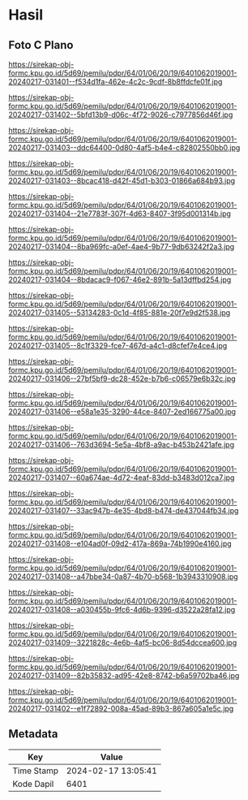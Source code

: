 # Hasil

## Foto C Plano

https://sirekap-obj-formc.kpu.go.id/5d69/pemilu/pdpr/64/01/06/20/19/6401062019001-20240217-031401--f534d1fa-462e-4c2c-9cdf-8b8ffdcfe01f.jpg

https://sirekap-obj-formc.kpu.go.id/5d69/pemilu/pdpr/64/01/06/20/19/6401062019001-20240217-031402--5bfd13b9-d06c-4f72-9026-c7977856d46f.jpg

https://sirekap-obj-formc.kpu.go.id/5d69/pemilu/pdpr/64/01/06/20/19/6401062019001-20240217-031403--ddc64400-0d80-4af5-b4e4-c82802550bb0.jpg

https://sirekap-obj-formc.kpu.go.id/5d69/pemilu/pdpr/64/01/06/20/19/6401062019001-20240217-031403--8bcac418-d42f-45d1-b303-01866a684b93.jpg

https://sirekap-obj-formc.kpu.go.id/5d69/pemilu/pdpr/64/01/06/20/19/6401062019001-20240217-031404--21e7783f-307f-4d63-8407-3f95d001314b.jpg

https://sirekap-obj-formc.kpu.go.id/5d69/pemilu/pdpr/64/01/06/20/19/6401062019001-20240217-031404--8ba969fc-a0ef-4ae4-9b77-9db63242f2a3.jpg

https://sirekap-obj-formc.kpu.go.id/5d69/pemilu/pdpr/64/01/06/20/19/6401062019001-20240217-031404--8bdacac9-f067-46e2-891b-5a13dffbd254.jpg

https://sirekap-obj-formc.kpu.go.id/5d69/pemilu/pdpr/64/01/06/20/19/6401062019001-20240217-031405--53134283-0c1d-4f85-881e-20f7e9d2f538.jpg

https://sirekap-obj-formc.kpu.go.id/5d69/pemilu/pdpr/64/01/06/20/19/6401062019001-20240217-031405--8c1f3329-fce7-467d-a4c1-d8cfef7e4ce4.jpg

https://sirekap-obj-formc.kpu.go.id/5d69/pemilu/pdpr/64/01/06/20/19/6401062019001-20240217-031406--27bf5bf9-dc28-452e-b7b6-c06579e6b32c.jpg

https://sirekap-obj-formc.kpu.go.id/5d69/pemilu/pdpr/64/01/06/20/19/6401062019001-20240217-031406--e58a1e35-3290-44ce-8407-2ed166775a00.jpg

https://sirekap-obj-formc.kpu.go.id/5d69/pemilu/pdpr/64/01/06/20/19/6401062019001-20240217-031406--763d3694-5e5a-4bf8-a9ac-b453b2421afe.jpg

https://sirekap-obj-formc.kpu.go.id/5d69/pemilu/pdpr/64/01/06/20/19/6401062019001-20240217-031407--60a674ae-4d72-4eaf-83dd-b3483d012ca7.jpg

https://sirekap-obj-formc.kpu.go.id/5d69/pemilu/pdpr/64/01/06/20/19/6401062019001-20240217-031407--33ac947b-4e35-4bd8-b474-de437044fb34.jpg

https://sirekap-obj-formc.kpu.go.id/5d69/pemilu/pdpr/64/01/06/20/19/6401062019001-20240217-031408--e104ad0f-09d2-417a-869a-74b1990e4160.jpg

https://sirekap-obj-formc.kpu.go.id/5d69/pemilu/pdpr/64/01/06/20/19/6401062019001-20240217-031408--a47bbe34-0a87-4b70-b568-1b3943310908.jpg

https://sirekap-obj-formc.kpu.go.id/5d69/pemilu/pdpr/64/01/06/20/19/6401062019001-20240217-031408--a030455b-9fc6-4d6b-9396-d3522a28fa12.jpg

https://sirekap-obj-formc.kpu.go.id/5d69/pemilu/pdpr/64/01/06/20/19/6401062019001-20240217-031409--3221828c-4e6b-4af5-bc06-8d54dccea600.jpg

https://sirekap-obj-formc.kpu.go.id/5d69/pemilu/pdpr/64/01/06/20/19/6401062019001-20240217-031409--82b35832-ad95-42e8-8742-b6a59702ba46.jpg

https://sirekap-obj-formc.kpu.go.id/5d69/pemilu/pdpr/64/01/06/20/19/6401062019001-20240217-031402--e1f72892-008a-45ad-89b3-867a605a1e5c.jpg


## Metadata

| Key        | Value               |
| ---------- | ------------------- |
| Time Stamp | 2024-02-17 13:05:41 |
| Kode Dapil | 6401                |



